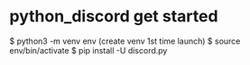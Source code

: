 # python_discord get started

$ python3 -m venv env (create venv 1st time launch) 
$ source env/bin/activate
$ pip install -U discord.py